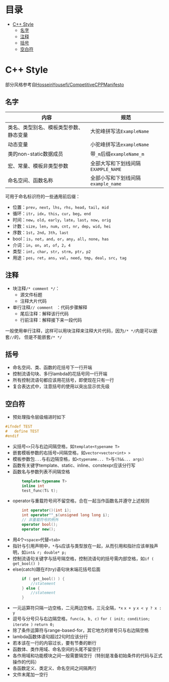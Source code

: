 # 目录
<!-- vim-markdown-toc GFM -->

- [C++ Style](#c-style)
  - [名字](#名字)
  - [注释](#注释)
  - [括号](#括号)
  - [空白符](#空白符)

<!-- vim-markdown-toc -->

# C++ Style
部分风格参考自[HosseinYousefi/CompetitiveCPPManifesto](https://github.com/HosseinYousefi/CompetitiveCPPManifesto)

## 名字
| 内容                                   | 规范                               |
|----------------------------------------|------------------------------------|
| 类名、类型别名、模板类型参数、静态变量 | 大驼峰拼写法`ExampleName`          |
| 动态变量                               | 小驼峰拼写法`exampleName`          |
| 类的non-static数据成员                 | 带`_m`后缀`exampleName_m`          |
| 宏、常量、模板非类型参数               | 全部大写和下划线间隔`EXAMPLE_NAME` |
| 命名空间、函数名称                     | 全部小写和下划线间隔`example_name` |

可用于命名标识符的一些通用前后缀：
* 位置：`prev`，`next`，`lhs`，`rhs`，`head`，`tail`，`mid`
* 循环：`itr`，`idx`，`this`，`cur`，`beg`，`end`
* 时间：`new`，`old`，`early`，`late`，`last`，`now`，`orig`
* 计数：`size`，`len`，`num`，`cnt`，`nr`，`dep`，`wid`，`hei`
* 序数：`1st`，`2nd`，`3th`，`last`
* bool：`is`，`not`，`and`，`or`，`any`，`all`，`none`，`has`
* 介词：`in`，`on`，`at`，`of`，`2`，`4`
* 类型：`int`，`char`，`str`，`strm`，`ptr`，`p2`
* 用途：`pos`，`ret`，`ans`，`val`，`need`，`tmp`，`deal`，`src`，`tag`

## 注释
* 块注释`/* comment */`：
    * 源文件标题
    * 注释大片代码
* 单行注释`// comment ` ：代码步骤解释
    * 尾后注释：解释该行代码
    * 行前注释：解释接下来一段代码
>
一般使用单行注释，这样可以用块注释来注释大片代码，因为`/* */`内是可以嵌套`//`的，
但是不能嵌套`/* */`

## 括号
* 命名空间、类、函数的花括号下一行开端
* 控制流语句块、多行lambda的花括号同一行开端
* 所有控制流语句都应该用花括号，即使现在只有一行
* 复合表达式中，注意括号的使用以突出显示优先级

## 空白符
* 预处理指令层级缩进时如下
```cpp
#ifndef TEST
#   define TEST
#endif
```

* 尖括号`<>`只与右边间隔空格，如`template<typename T>`
* 嵌套模板参数的右括号`>`间隔空格，如`vector<vector<int> >`
* 模板参数包`...`与右边隔空格，如`<typename... T>`与`(T&&... args)`
* 函数有关键字template、static、inline、constexpr应该分行写
* 函数名与参数列表不间隔空格
    ```cpp
        template<typename T>
        inline int
        test_func(T& t);
    ```
* operator与重载符号间不留空格，合在一起当作函数名并遵守上述规则
    ```cpp
        int operator()(int i);
        int operator""_s(unsigned long long i);
        // 非重载符号的例外
        operator bool();
        operator new();
    ```
* 用4个`<space>`代替`<tab>`
* 指针与引用声明中，`*`与`&`应该与类型放在一起，从而引用和指针应该单独声明，如`int& r; double* p;`
* 控制流语句关键字与括号隔空格，控制流语句的括号需内部空格，如`if ( get_bool() )`
* else(catch)跟在if(try)语句块末端花括号后面
    ```cpp
        if ( get_bool() ) {
            //statement
        } else {
            //statement
        }
    ```
* 一元运算符只隔一边空格，二元两边空格，三元全隔，`*x` `x + y` `x < y ? x : y`
* 逗号与分号只与右边隔空格，`func(a, b, c)` `for ( init; condition; iterate )` `return 0;`
* 除了条件运算符与range-based-for，其它地方的冒号只与右边隔空格
* lambda函数体语句超过2句时应该分行
* 若本该在一行的内容过长，要有节奏的断行
* 函数体、类作用域、命名空间的头尾不留空行
* 各作用域和功能模块之间一般需要隔空行（特别是准备初始条件的代码与正式操作的代码）
* 各函数定义、类定义、命名空间之间隔两行
* 文件末尾加一空行

